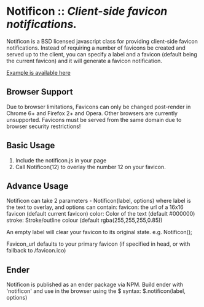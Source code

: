 # Notificon :: _Client-side favicon notifications._
Notificon is a BSD licensed javascript class for providing client-side favicon notifications.
Instead of requiring a number of favicons be created and served up to the client, you can specify a label and a favicon (default being the current favicon) and it will generate a favicon notification.

[Example is available here](http://makeable.github.com/Notificon/)

## Browser Support
Due to browser limitations, Favicons can only be changed post-render in Chrome 6+ and Firefox 2+ and Opera. Other browsers are currently unsupported.
Favicons must be served from the same domain due to browser security restrictions!

## Basic Usage
1) Include the notificon.js in your page
2) Call Notificon(12) to overlay the number 12 on your favicon.

## Advance Usage
Notificon can take 2 parameters - Notificon(label, options) where label is the text to overlay, and options can contain:
favicon: the url of a 16x16 favicon (default current favicon)
color: Color of the text (default #000000)
stroke: Stroke/outline colour (default rgba(255,255,255,0.85))

An empty label will clear your favicon to its original state. e.g. Notificon();

Favicon_url defaults to your primary favicon (if specified in head, or with fallback to /favicon.ico)

## Ender
Notificon is published as an ender package via NPM.
Build ender with 'notificon' and use in the browser using the $ syntax:
$.notificon(label, options)